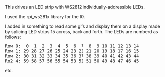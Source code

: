 This drives an LED strip with WS2812 individually-addressible LEDs.

I used the rpi_ws281x library for the IO.

I added in something to read some gifs and display them on a display made by splicing
LED strips 15 across, back and forth.  The LEDs are numberd as follows:

<pre>
Row 0:  0  1  2  3  4  5  6  7  8  9 10 11 12 13 14
Row 1: 29 28 27 26 25 24 23 22 21 20 19 18 17 16 15
Row 2: 30 31 32 33 34 35 36 37 38 39 40 41 42 43 44
Ro2 4: 59 58 57 56 55 54 53 52 51 50 49 48 47 46 45
</pre>
etc.

